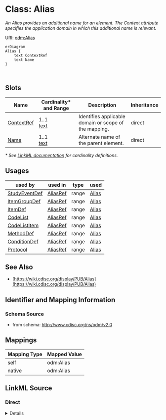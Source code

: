 # Class: Alias

_An Alias provides an additional name for an element. The Context attribute specifies the application domain in which this additional name is relevant._




URI: [odm:Alias](http://www.cdisc.org/ns/odm/v2.0/Alias)


```mermaid
erDiagram
Alias {
    text ContextRef  
    text Name  
}



```



<!-- no inheritance hierarchy -->


## Slots

| Name | Cardinality* and Range | Description | Inheritance |
| ---  | --- | --- | --- |
| [ContextRef](ContextRef.md) | 1..1 <br/> [text](text.md) | Identifies applicable domain or scope of the mapping. | direct |
| [Name](Name.md) | 1..1 <br/> [text](text.md) | Alternate name of the parent element. | direct |

_* See [LinkML documentation](https://linkml.io/linkml/schemas/slots.html#slot-cardinality) for cardinality definitions._




## Usages

| used by | used in | type | used |
| ---  | --- | --- | --- |
| [StudyEventDef](StudyEventDef.md) | [AliasRef](AliasRef.md) | range | [Alias](Alias.md) |
| [ItemGroupDef](ItemGroupDef.md) | [AliasRef](AliasRef.md) | range | [Alias](Alias.md) |
| [ItemDef](ItemDef.md) | [AliasRef](AliasRef.md) | range | [Alias](Alias.md) |
| [CodeList](CodeList.md) | [AliasRef](AliasRef.md) | range | [Alias](Alias.md) |
| [CodeListItem](CodeListItem.md) | [AliasRef](AliasRef.md) | range | [Alias](Alias.md) |
| [MethodDef](MethodDef.md) | [AliasRef](AliasRef.md) | range | [Alias](Alias.md) |
| [ConditionDef](ConditionDef.md) | [AliasRef](AliasRef.md) | range | [Alias](Alias.md) |
| [Protocol](Protocol.md) | [AliasRef](AliasRef.md) | range | [Alias](Alias.md) |






## See Also

* [https://wiki.cdisc.org/display/PUB/Alias](https://wiki.cdisc.org/display/PUB/Alias)

## Identifier and Mapping Information







### Schema Source


* from schema: http://www.cdisc.org/ns/odm/v2.0





## Mappings

| Mapping Type | Mapped Value |
| ---  | ---  |
| self | odm:Alias |
| native | odm:Alias |





## LinkML Source

<!-- TODO: investigate https://stackoverflow.com/questions/37606292/how-to-create-tabbed-code-blocks-in-mkdocs-or-sphinx -->

### Direct

<details>
```yaml
name: Alias
description: An Alias provides an additional name for an element. The Context attribute
  specifies the application domain in which this additional name is relevant.
from_schema: http://www.cdisc.org/ns/odm/v2.0
see_also:
- https://wiki.cdisc.org/display/PUB/Alias
rank: 1000
slots:
- ContextRef
- Name
slot_usage:
  ContextRef:
    name: ContextRef
    description: Identifies applicable domain or scope of the mapping.
    comments:
    - 'Required

      range: text

      Valid values may be defined by users or through schema extensions.'
    domain_of:
    - Alias
    - FormalExpression
    - ODMFileMetadata
    range: text
    required: true
  Name:
    name: Name
    description: Alternate name of the parent element.
    comments:
    - 'Required

      range: text

      Valid values are dependent on the Context attribute value.'
    domain_of:
    - Alias
    - MetaDataVersion
    - Standard
    - StudyEventGroupDef
    - StudyEventDef
    - ItemGroupDef
    - Class
    - SubClass
    - SourceItem
    - Resource
    - ItemDef
    - CodeList
    - MethodDef
    - Parameter
    - ReturnValue
    - ConditionDef
    - StudyObjective
    - StudyEndPoint
    - StudyTargetPopulation
    - StudyEstimand
    - Arm
    - Epoch
    - StudyTiming
    - TransitionTimingConstraint
    - AbsoluteTimingConstraint
    - RelativeTimingConstraint
    - DurationTimingConstraint
    - WorkflowDef
    - Transition
    - Branching
    - Criterion
    - Organization
    - Location
    - Query
    range: text
    required: true
class_uri: odm:Alias

```
</details>

### Induced

<details>
```yaml
name: Alias
description: An Alias provides an additional name for an element. The Context attribute
  specifies the application domain in which this additional name is relevant.
from_schema: http://www.cdisc.org/ns/odm/v2.0
see_also:
- https://wiki.cdisc.org/display/PUB/Alias
rank: 1000
slot_usage:
  ContextRef:
    name: ContextRef
    description: Identifies applicable domain or scope of the mapping.
    comments:
    - 'Required

      range: text

      Valid values may be defined by users or through schema extensions.'
    domain_of:
    - Alias
    - FormalExpression
    - ODMFileMetadata
    range: text
    required: true
  Name:
    name: Name
    description: Alternate name of the parent element.
    comments:
    - 'Required

      range: text

      Valid values are dependent on the Context attribute value.'
    domain_of:
    - Alias
    - MetaDataVersion
    - Standard
    - StudyEventGroupDef
    - StudyEventDef
    - ItemGroupDef
    - Class
    - SubClass
    - SourceItem
    - Resource
    - ItemDef
    - CodeList
    - MethodDef
    - Parameter
    - ReturnValue
    - ConditionDef
    - StudyObjective
    - StudyEndPoint
    - StudyTargetPopulation
    - StudyEstimand
    - Arm
    - Epoch
    - StudyTiming
    - TransitionTimingConstraint
    - AbsoluteTimingConstraint
    - RelativeTimingConstraint
    - DurationTimingConstraint
    - WorkflowDef
    - Transition
    - Branching
    - Criterion
    - Organization
    - Location
    - Query
    range: text
    required: true
attributes:
  ContextRef:
    name: ContextRef
    description: Identifies applicable domain or scope of the mapping.
    comments:
    - 'Required

      range: text

      Valid values may be defined by users or through schema extensions.'
    from_schema: http://www.cdisc.org/ns/odm/v2.0
    rank: 1000
    alias: ContextRef
    owner: Alias
    domain_of:
    - Alias
    - FormalExpression
    - ODMFileMetadata
    range: text
    required: true
  Name:
    name: Name
    description: Alternate name of the parent element.
    comments:
    - 'Required

      range: text

      Valid values are dependent on the Context attribute value.'
    from_schema: http://www.cdisc.org/ns/odm/v2.0
    rank: 1000
    alias: Name
    owner: Alias
    domain_of:
    - Alias
    - MetaDataVersion
    - Standard
    - StudyEventGroupDef
    - StudyEventDef
    - ItemGroupDef
    - Class
    - SubClass
    - SourceItem
    - Resource
    - ItemDef
    - CodeList
    - MethodDef
    - Parameter
    - ReturnValue
    - ConditionDef
    - StudyObjective
    - StudyEndPoint
    - StudyTargetPopulation
    - StudyEstimand
    - Arm
    - Epoch
    - StudyTiming
    - TransitionTimingConstraint
    - AbsoluteTimingConstraint
    - RelativeTimingConstraint
    - DurationTimingConstraint
    - WorkflowDef
    - Transition
    - Branching
    - Criterion
    - Organization
    - Location
    - Query
    range: text
    required: true
class_uri: odm:Alias

```
</details>